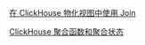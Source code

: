 [在 ClickHouse 物化视图中使用 Join](https://mp.weixin.qq.com/s/oLYJ7n3oyj9ByaIjHQaC4Q)

[ClickHouse 聚合函数和聚合状态](https://mp.weixin.qq.com/s/srBh0ODXqTsmEVX7PelEHA)